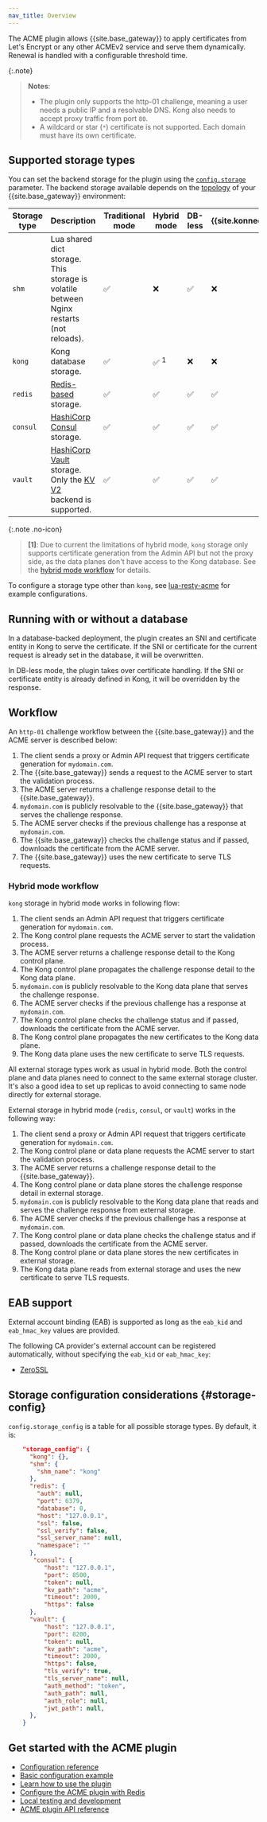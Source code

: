 ```yaml
---
nav_title: Overview
---
```


The ACME plugin allows {{site.base_gateway}} to apply certificates from Let's Encrypt 
or any other ACMEv2 service and serve them dynamically.
Renewal is handled with a configurable threshold time.

{:.note}
> **Notes**: 
> * The plugin only supports the http-01 challenge, meaning a user needs a public
IP and a resolvable DNS. Kong also needs to accept proxy traffic from port `80`.
> * A wildcard or star (`*`) certificate is not supported. Each domain must have its
own certificate.

## Supported storage types

You can set the backend storage for the plugin using the [`config.storage`](/hub/kong-inc/acme/configuration/#config-storage) parameter.
The backend storage available depends on the [topology](/gateway/latest/production/deployment-topologies/) of your {{site.base_gateway}} environment: 

Storage type | Description   | Traditional mode | Hybrid mode | DB-less | {{site.konnect_short_name}}
-------------|---------------|------------------|-------------|---------|----------------------------
`shm` | Lua shared dict storage. <br> This storage is volatile between Nginx restarts (not reloads). | ✅ | ❌ | ✅ | ❌
`kong`| Kong database storage. | ✅ | ✅ <sup>1</sup> | ❌ | ❌
`redis` | [Redis-based](https://redis.io/docs/latest/) storage.    | ✅ | ✅ | ✅ | ✅
`consul` | [HashiCorp Consul](https://www.consul.io/) storage.    | ✅ | ✅ | ✅ | ✅
`vault` | [HashiCorp Vault](https://www.vaultproject.io/) storage. <br> Only the [KV V2](https://www.vaultproject.io/api/secret/kv/kv-v2.html) backend is supported. | ✅ | ✅ | ✅ | ✅

{:.note .no-icon}
> **\[1\]**: Due to current the limitations of hybrid mode, `kong` storage only supports certificate generation from
the Admin API but not the proxy side, as the data planes don't have access to the Kong database. 
See the [hybrid mode workflow](#hybrid-mode-workflow) for details. 

To configure a storage type other than `kong`, see [lua-resty-acme](https://github.com/fffonion/lua-resty-acme#storage-adapters) for example configurations.

## Running with or without a database

In a database-backed deployment, the plugin creates an SNI and certificate entity in Kong to
serve the certificate. If the SNI or certificate for the current request is already set
in the database, it will be overwritten.

In DB-less mode, the plugin takes over certificate handling. If the SNI or
certificate entity is already defined in Kong, it will be overridden by the
response.

## Workflow

An `http-01` challenge workflow between the {{site.base_gateway}} and the ACME server is described below:

1. The client sends a proxy or Admin API request that triggers certificate generation for `mydomain.com`.
2. The {{site.base_gateway}} sends a request to the ACME server to start the validation process.
3. The ACME server returns a challenge response detail to the {{site.base_gateway}}.
4. `mydomain.com` is publicly resolvable to the {{site.base_gateway}} that serves the challenge response.
5. The ACME server checks if the previous challenge has a response at `mydomain.com`.
6. The {{site.base_gateway}} checks the challenge status and if passed, downloads the certificate from the ACME server.
7. The {{site.base_gateway}} uses the new certificate to serve TLS requests.

### Hybrid mode workflow

`kong` storage in hybrid mode works in following flow:

1. The client sends an Admin API request that triggers certificate generation for `mydomain.com`.
2. The Kong control plane requests the ACME server to start the validation process.
3. The ACME server returns a challenge response detail to the Kong control plane.
4. The Kong control plane propagates the challenge response detail to the Kong data plane.
5. `mydomain.com` is publicly resolvable to the Kong data plane that serves the challenge response.
6. The ACME server checks if the previous challenge has a response at `mydomain.com`.
7. The Kong control plane checks the challenge status and if passed, downloads the certificate from the ACME server.
8. The Kong control plane propagates the new certificates to the Kong data plane.
9. The Kong data plane uses the new certificate to serve TLS requests.

All external storage types work as usual in hybrid mode. Both the control plane and data planes
need to connect to the same external storage cluster. It's also a good idea to set up replicas to avoid
connecting to same node directly for external storage.

External storage in hybrid mode (`redis`, `consul`, or `vault`) works in the following way:

1. The client send a proxy or Admin API request that triggers certificate generation for `mydomain.com`.
2. The Kong control plane or data plane requests the ACME server to start the validation process.
3. The ACME server returns a challenge response detail to the {{site.base_gateway}}.
4. The Kong control plane or data plane stores the challenge response detail in external storage.
5. `mydomain.com` is publicly resolvable to the Kong data plane that reads and serves the challenge response from external storage.
6. The ACME server checks if the previous challenge has a response at `mydomain.com`.
7. The Kong control plane or data plane checks the challenge status and if passed, downloads the certificate from the ACME server.
8. The Kong control plane or data plane stores the new certificates in external storage.
9. The Kong data plane reads from external storage and uses the new certificate to serve TLS requests.


## EAB support

External account binding (EAB) is supported as long as the `eab_kid` and `eab_hmac_key` values are provided.

The following CA provider's external account can be registered automatically, without specifying
the `eab_kid` or `eab_hmac_key`:

- [ZeroSSL](https://zerossl.com/)

## Storage configuration considerations {#storage-config}

`config.storage_config` is a table for all possible storage types. By default, it is:

```json
    "storage_config": {
      "kong": {},
      "shm": {
        "shm_name": "kong"
      },
      "redis": {
        "auth": null,
        "port": 6379,
        "database": 0,
        "host": "127.0.0.1",
        "ssl": false,
        "ssl_verify": false,
        "ssl_server_name": null,
        "namespace": ""
      },
       "consul": {
          "host": "127.0.0.1",
          "port": 8500,
          "token": null,
          "kv_path": "acme",
          "timeout": 2000,
          "https": false
      },
      "vault": {
          "host": "127.0.0.1",
          "port": 8200,
          "token": null,
          "kv_path": "acme",
          "timeout": 2000,
          "https": false,
          "tls_verify": true,
          "tls_server_name": null,
          "auth_method": "token",
          "auth_path": null,
          "auth_role": null,
          "jwt_path": null,
      },
    }
```


## Get started with the ACME plugin

* [Configuration reference](/hub/kong-inc/acme/configuration/)
* [Basic configuration example](/hub/kong-inc/acme/how-to/basic-example/)
* [Learn how to use the plugin](/hub/kong-inc/acme/how-to/)
* [Configure the ACME plugin with Redis](/hub/kong-inc/acme/how-to/redis/)
* [Local testing and development](/hub/kong-inc/acme/how-to/local-testing-development/)
* [ACME plugin API reference](/hub/kong-inc/acme/api/)
